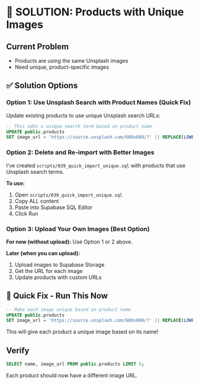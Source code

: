 # 🎨 SOLUTION: Products with Unique Images

## Current Problem
- Products are using the same Unsplash images
- Need unique, product-specific images

## ✅ Solution Options

### Option 1: Use Unsplash Search with Product Names (Quick Fix)

Update existing products to use unique Unsplash search URLs:

```sql
-- This adds a unique search term based on product name
UPDATE public.products 
SET image_url = 'https://source.unsplash.com/600x600/?' || REPLACE(LOWER(name), ' ', '-');
```

### Option 2: Delete and Re-import with Better Images

I've created `scripts/039_quick_import_unique.sql` with products that use Unsplash search terms.

**To use:**
1. Open `scripts/039_quick_import_unique.sql`
2. Copy ALL content
3. Paste into Supabase SQL Editor
4. Click Run

### Option 3: Upload Your Own Images (Best Option)

**For now (without upload):**
Use Option 1 or 2 above.

**Later (when you can upload):**
1. Upload images to Supabase Storage
2. Get the URL for each image
3. Update products with custom URLs

## 🚀 Quick Fix - Run This Now

```sql
-- Make each image unique based on product name
UPDATE public.products 
SET image_url = 'https://source.unsplash.com/600x600/?' || REPLACE(LOWER(name), ' ', '-') || '&id=' || id;
```

This will give each product a unique image based on its name!

## Verify

```sql
SELECT name, image_url FROM public.products LIMIT 5;
```

Each product should now have a different image URL.

